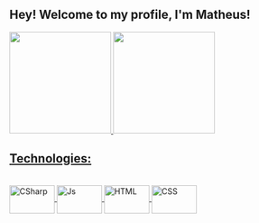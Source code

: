 ## Hey! Welcome to my profile, I'm Matheus!

<div>
    <a href="https://github.com/Matheusllb?tab=repositories">
    <img height="180em" src="https://github-readme-stats.vercel.app/api?username=Matheusllb&show_icons=true&theme=dark&border_color=ff303e&text_color=ff303e&title_color=ff303e&icon_color=ff303e&include_all_commits=true&count_private=true"/>
    <img height="180em" src="https://github-readme-stats.vercel.app/api/top-langs/?username=Matheusllb&layout=compact&langs_count=16&theme=dark&border_color=ff303e&text_color=ff303e&title_color=ff303e&icon_color=ff303e"/>
</div>

## Technologies:

<div style=display: inline_block><br>
    <img align="center" alt="CSharp" height=50 width= 80 align="center" src="https://cdn.jsdelivr.net/gh/devicons/devicon/icons/csharp/csharp-original.svg" />  
    <img align="center" alt="Js" height=50 width= 80 align="center" src="https://cdn.jsdelivr.net/gh/devicons/devicon/icons/javascript/javascript-original.svg" />   
    <img align="center" alt="HTML" height=50 width= 80 align="center" src="https://cdn.jsdelivr.net/gh/devicons/devicon/icons/html5/html5-original.svg" /> 
    <img align="center" alt="CSS" height=50 width= 80 align="center" src="https://cdn.jsdelivr.net/gh/devicons/devicon/icons/css3/css3-original.svg" />
</div>
